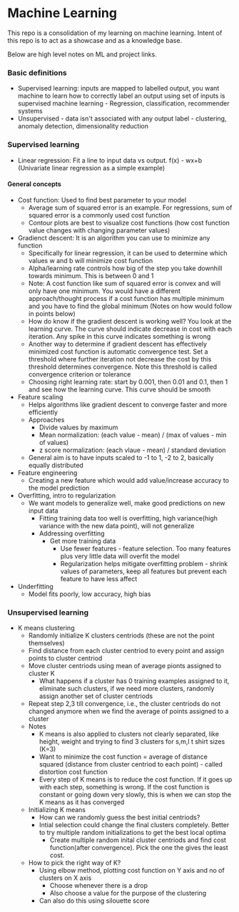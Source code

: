 # Machine Learning

This repo is a consolidation of my learning on machine learning. Intent of this repo is to act as a showcase and as a knowledge base.


Below are high level notes on ML and project links.

### Basic definitions

- Supervised learning: inputs are mapped to labelled output, you want machine to learn how to correctly label an output using set of inputs is supervised machine learning - Regression, classification, recommender systems
- Unsupervised - data isn't associated with any output label - clustering, anomaly detection, dimensionality reduction

### Supervised learning

- Linear regression: Fit a line to input data vs output. f(x) - wx+b (Univariate linear regression as a simple example)

#### General concepts
- Cost function: Used to find best parameter to your model
  - Average sum of squared error is an example. For regressions, sum of squared error is a commonly used cost function
  - Contour plots are best to visualize cost functions (how cost function value changes with changing parameter values)
- Gradienct descent: It is an algorithm you can use to minimize any function
  - Specifically for linear regression, it can be used to determine which values w and b will minimize cost function
  - Alpha/learning rate controls how big of the step you take downhill towards minimum. This is between 0 and 1
  - Note: A cost function like sum of squared error is convex and will only have one minimum. You would have a different approach/thought process if a cost function has multiple minimum and you have to find the global minimum (Notes on how would follow in points below)
  - How do know if the gradient descent is working well? You look at the learning curve. The curve should indicate decrease in cost with each iteration. Any spike in this curve indicates something is wrong
  - Another way to determine if gradient descent has effectively minimized cost function is automatic convergence test. Set a threshold where further iteration not decrease the cost by this threshold determines convergence. Note this threshold is called convergence criterion or tolerance
  - Choosing right learning rate: start by 0.001, then 0.01 and 0.1, then 1 and see how the learning curve. This curve should be smooth
- Feature scaling
  - Helps algorithms like gradient descent to converge faster and more efficiently
  - Approaches
    - Divide values by maximum
    - Mean normalization: (each value - mean) / (max of values - min of values)
    - z score normalization: (each vlaue - mean) / standard deviation
  - General aim is to have inputs scaled to -1 to 1, -2 to 2, basically equally distributed
- Feature engineering
  -  Creating a new feature which would add value/increase accuracy to the model prediction
- Overfitting, intro to regularization
  - We want models to generalize well, make good predictions on new input data
	- Fitting training data too well is overfitting, high variance(high variance with the new data point), will not generalize
	- Addressing overfitting
	  - Get more training data
		- Use fewer features - feature selection. Too many features plus very little data will overfit the model
		- Regularization helps mitigate overfitting problem - shrink values of parameters, keep all features but prevent each feature to have less affect
- Underfitting
  - Model fits poorly, low accuracy, high bias


### Unsupervised learning
- K means clustering
	- Randomly initialize K clusters centriods (these are not the point themselves)
	-  Find distance from each cluster centriod to every point and assign points to cluster centriod
	-  Move cluster centriods using mean of average pionts assigned to cluster K
		-  What happens if a cluster has 0 training examples assigned to it, eliminate such clusters, if we need more clusters, randomly assign another set of cluster centriods
	-  Repeat step 2,3 till convergence, i.e., the cluster centriods do not changed anymore when we find the average of points assigned to a cluster
	-  Notes
		- K means is also applied to clusters not clearly separated, like height, weight and trying to find 3 clusters for s,m,l t shirt sizes (K=3)
		- Want to minimize the cost function = average of distance squared (distance from cluster centriod to each point) - called distortion cost function
		- Every step of K means is to reduce the cost function. If it goes up with each step, something is wrong. If the cost function is constant or going down very slowly, this is when we can stop the K means as it has converged
	- Initializing K means
		- How can we randomly guess the best initial centriods?
		- Intial selection could change the final clusters completely. Better to try multiple random initializations to get the best local optima
			- Create multiple random inital cluster centriods and find cost function(after convergence). Pick the one the gives the least cost.
	- How to pick the right way of K?
		- Using elbow method, plotting cost function on Y axis and no of clusters on X axis
			- Choose whenever there is a drop
			- Also choose a value for the purpose of the clustering
      - Can also do this using silouette score
